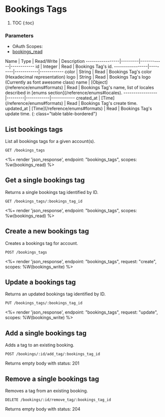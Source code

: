 # Bookings Tags

1. TOC
{:toc}

### Parameters
<ul class="nav nav-pills" role="tablist">
  <li class="disabled"><a>OAuth Scopes:</a></li>
  <li class="active"><a href="#bookings_read" role="tab" data-toggle="pill">bookings_read</a></li>
</ul>
<div class="tab-content" markdown="1">
  <div class="tab-pane active" id="bookings_read" markdown="1">
Name             | Type    | Read/Write | Description
-----------------|---------|------------|------------
id               | Integer | Read       | Bookings Tag's id.
-----------------|---------|------------|------------
color            | String  | Read       | Bookings Tag's color (Hexadecimal representation)
logo             | String  | Read       | Bookings Tag's logo (Currently as font awesome class)
name             | [Object](/reference/enums#formats)   | Read       | Bookings Tag's name, list of locales described in [enums section](/reference/enums#locales).
-----------------|---------|------------|------------
created_at       | [Time](/reference/enums#formats) | Read       | Bookings Tag's create time.
updated_at       | [Time](/reference/enums#formats) | Read       | Bookings Tag's update time.
{: class="table table-bordered"}
  </div>
</div>

## List bookings tags

List all bookings tags for a given account(s).

~~~
GET /bookings_tags
~~~

<%= render 'json_response', endpoint: "bookings_tags", scopes: %w(bookings_read) %>

## Get a single bookings tag

Returns a single bookings tag identified by ID.

~~~
GET /bookings_tags/:bookings_tag_id
~~~

<%= render 'json_response', endpoint: "bookings_tags", scopes: %w(bookings_read) %>

## Create a new bookings tag

Creates a bookings tag for account.

~~~
POST /bookings_tags
~~~

<%= render 'json_response', endpoint: "bookings_tags", request: "create",
  scopes: %W(bookings_write) %>

## Update a bookings tag

Returns an updated bookings tag identified by ID.

~~~
PUT /bookings_tags/:bookings_tag_id
~~~

<%= render 'json_response', endpoint: "bookings_tags", request: "update",
  scopes: %W(bookings_write) %>

## Add a single bookings tag

Adds a tag to an existing booking.

~~~
POST /bookings/:id/add_tag/:bookings_tag_id
~~~

Returns empty body with status: 201

## Remove a single bookings tag

Removes a tag from an existing booking.

~~~
DELETE /bookings/:id/remove_tag/:bookings_tag_id
~~~

Returns empty body with status: 204
